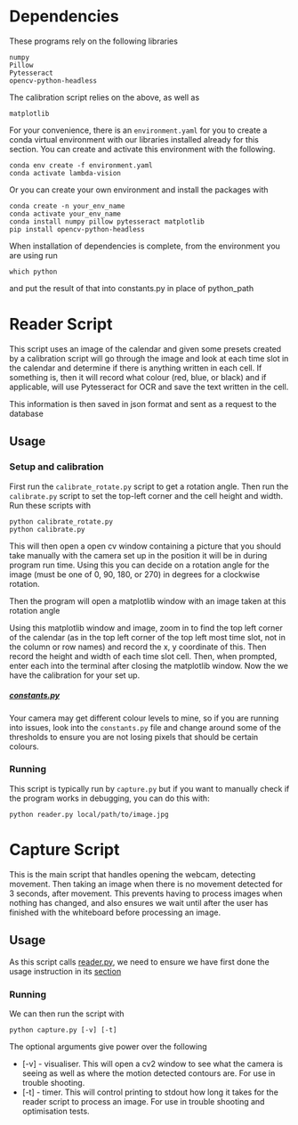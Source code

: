 # Dependencies

These programs rely on the following libraries

```
numpy
Pillow
Pytesseract
opencv-python-headless
```

The calibration script relies on the above, as well as

```
matplotlib
```

For your convenience, there is an `environment.yaml` for you to create a conda
virtual environment with our libraries installed already for this section.
You can create and activate this environment with the following.

```
conda env create -f environment.yaml
conda activate lambda-vision
```

Or you can create your own environment and install the packages with

```
conda create -n your_env_name
conda activate your_env_name
conda install numpy pillow pytesseract matplotlib
pip install opencv-python-headless
```

When installation of dependencies is complete, from the environment you are using
run

```
which python
```

and put the result of that into constants.py in place of python_path

# Reader Script

This script uses an image of the calendar and given some presets created by a
calibration script will go through the image and look at each time slot in the
calendar and determine if there is anything written in each cell. If something
is, then it will record what colour (red, blue, or black) and if applicable, will
use Pytesseract for OCR and save the text written in the cell.

This information is then saved in json format and sent as a request to the database

## Usage

### Setup and calibration

First run the `calibrate_rotate.py` script to get a rotation angle. Then run the `calibrate.py`
script to set the top-left corner and the cell height and width. Run these scripts with

```
python calibrate_rotate.py
python calibrate.py
```

This will then open a open cv window containing a picture that you should
take manually with the camera set up in the position it will be in during program
run time. Using this you can decide on a rotation angle for the image (must be one
of 0, 90, 180, or 270) in degrees for a clockwise rotation.

Then the program will open a matplotlib window with an image taken at this rotation
angle

Using this matplotlib window and image, zoom in to find the top left corner of the
calendar (as in the top left corner of the top left most time slot, not in the column
or row names) and record the x, y coordinate of this. Then record the height and width of
each time slot cell. Then, when prompted, enter each into the terminal after closing
the matplotlib window. Now the we have the calibration for your set up.

##### [constants.py](./constants.py)

Your camera may get different colour levels to mine, so if you are running into issues,
look into the `constants.py` file and change around some of the thresholds to ensure you
are not losing pixels that should be certain colours.

### Running

This script is typically run by `capture.py` but if you want to manually check if the
program works in debugging, you can do this with:

```
python reader.py local/path/to/image.jpg
```

# Capture Script

This is the main script that handles opening the webcam, detecting movement. Then
taking an image when there is no movement detected for 3 seconds, after movement.
This prevents having to process images when nothing has changed, and also ensures
we wait until after the user has finished with the whiteboard before processing
an image.

## Usage

As this script calls [reader.py](#reader-script), we need to ensure we have first done the usage
instruction in its [section](#setup-and-calibration)

### Running

We can then run the script with

```
python capture.py [-v] [-t]
```

The optional arguments give power over the following

- \[-v\] - visualiser. This will open a cv2 window to see what the camera
  is seeing as well as where the motion detected contours are. For use in trouble shooting.
- \[-t\] - timer. This will control printing to stdout how long it takes for the
  reader script to process an image. For use in trouble shooting and optimisation tests.
